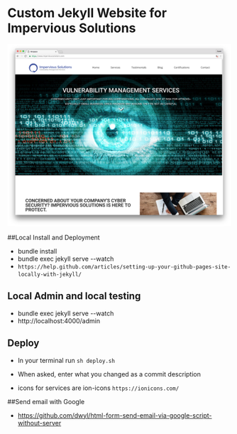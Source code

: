 # Custom Jekyll Website for Impervious Solutions

![screenshot](screenshots/home.png 'Custom Jeckyll website for Impervious Solutions')


##Local Install and Deployment

* bundle install
* bundle exec jekyll serve --watch
* `https://help.github.com/articles/setting-up-your-github-pages-site-locally-with-jekyll/`

## Local Admin and local testing

* bundle exec jekyll serve --watch
* http://localhost:4000/admin

## Deploy

* In your terminal run ```sh deploy.sh```
* When asked, enter what you changed as a commit description

* icons for services are ion-icons ```https://ionicons.com/```

##Send email with Google

* https://github.com/dwyl/html-form-send-email-via-google-script-without-server
